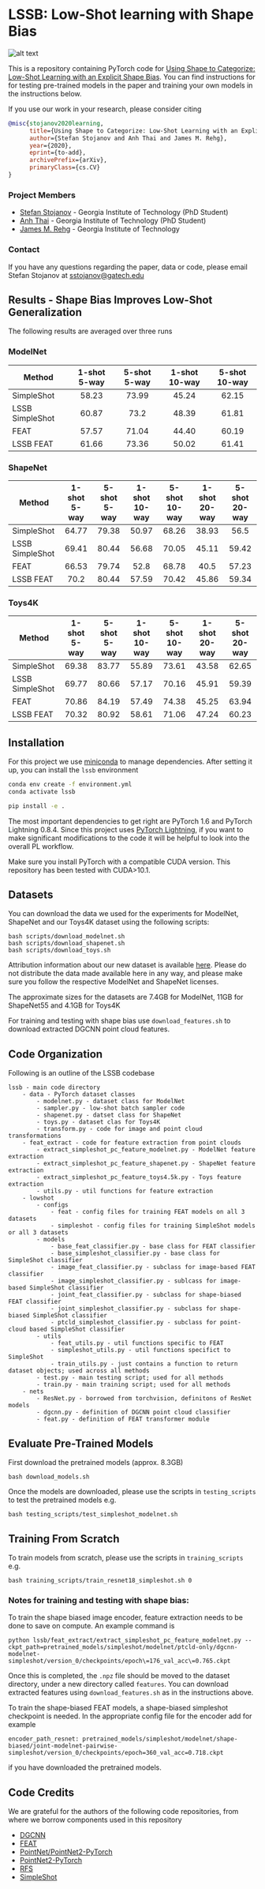 # LSSB: Low-Shot learning with Shape Bias

![alt text](images/teaser.png)

This is a repository containing PyTorch code for [Using Shape to Categorize: Low-Shot Learning with an Explicit Shape Bias](https://arxiv.link.here). You can find instructions for for testing pre-trained models in the paper and training your own models in the instructions below.

If you use our work in your research, please consider citing 

```bibtex
@misc{stojanov2020learning,
      title={Using Shape to Categorize: Low-Shot Learning with an Explicit Shape Bias}, 
      author={Stefan Stojanov and Anh Thai and James M. Rehg},
      year={2020},
      eprint={to-add},
      archivePrefix={arXiv},
      primaryClass={cs.CV}
}
```

### Project Members
- [Stefan Stojanov](https://stefanstojanov.com) - Georgia Institute of Technology (PhD Student)
- [Anh Thai](https://anhthai1997.wordpress.com) - Georgia Institute of Technology (PhD Student)
- [James M. Rehg](http://rehg.org) - Georgia Institute of Technology

### Contact
If you have any questions regarding the paper, data or code, please email Stefan Stojanov at [sstojanov@gatech.edu](mailto:sstojanov@gatech.edu)

### 

## Results - Shape Bias Improves Low-Shot Generalization

The following results are averaged over three runs

### ModelNet

| Method          | 1-shot 5-way  | 5-shot 5-way  | 1-shot 10-way  | 5-shot 10-way  |
| -------------   |:-------------:|:-------------:|:--------------:|:--------------:|
| SimpleShot      |58.23	    |73.99          |45.24           |62.15           |
| LSSB SimpleShot |60.87 | 73.2 | 48.39 | 61.81
| FEAT            |57.57 | 71.04| 44.40 | 60.19
| LSSB FEAT       |61.66 | 73.36| 50.02 |	61.41

### ShapeNet

| Method          | 1-shot 5-way  | 5-shot 5-way  | 1-shot 10-way  | 5-shot 10-way  | 1-shot 20-way  | 5-shot 20-way  |
| -------------   |:-------------:|:-------------:|:--------------:|:--------------:|:--------------:|:--------------:|
| SimpleShot      | 64.77	| 79.38	| 50.97| 	68.26| 	38.93| 	56.5
| LSSB SimpleShot | 69.41	| 80.44	| 56.68	| 70.05	| 45.11	| 59.42
| FEAT            | 66.53	| 79.74	| 52.8| 	68.78| 	40.5	| 57.23
| LSSB FEAT       |70.2| 	80.44| 	57.59	| 70.42| 	45.86| 	59.34

### Toys4K

| Method          | 1-shot 5-way  | 5-shot 5-way  | 1-shot 10-way  | 5-shot 10-way  | 1-shot 20-way  | 5-shot 20-way  |
| -------------   |:-------------:|:-------------:|:--------------:|:--------------:|:--------------:|:--------------:|
| SimpleShot      |69.38	| 83.77	| 55.89	| 73.61	| 43.58| 	62.65
| LSSB SimpleShot | 69.77	| 80.66	| 57.17| 	70.16	| 45.91| 	59.39
| FEAT            | 70.86	| 84.19	| 57.49| 	74.38	| 45.25| 	63.94
| LSSB FEAT       |70.32	| 80.92	| 58.61	| 71.06| 	47.24	| 60.23


## Installation

For this project we use [miniconda](https://docs.conda.io/en/latest/miniconda.html) to manage dependencies. After setting it up, you can install the `lssb` environment
```bash
conda env create -f environment.yml
conda activate lssb

pip install -e .
```

The most important dependencies to get right are PyTorch 1.6 and PyTorch Lightning 0.8.4. Since this project uses [PyTorch Lightning](https://www.pytorchlightning.ai/), if you want to make significant modifications to the code it will be helpful to look into the overall PL workflow.

Make sure you install PyTorch with a compatible CUDA version. This repository has been tested with CUDA>10.1.

## Datasets

You can download the data we used for the experiments for ModelNet, ShapeNet and our Toys4K dataset using the following scripts:

```
bash scripts/download_modelnet.sh
bash scripts/download_shapenet.sh
bash scripts/download_toys.sh
```

Attribution information about our new dataset is available [here](https://www.dropbox.com/s/ucngbdest9of8rz/attibution_info.txt?). Please do not distribute the data made available here in any way, and please make sure you follow the respective ModelNet and ShapeNet licenses.

The approximate sizes for the datasets are 7.4GB for ModelNet, 11GB for ShapeNet55 and 4.1GB for Toys4K

For training and testing with shape bias use `download_features.sh` to download extracted DGCNN point cloud features.

## Code Organization
Following is an outline of the LSSB codebase
```
lssb - main code directory
    - data - PyTorch dataset classes
        - modelnet.py - dataset class for ModelNet
        - sampler.py - low-shot batch sampler code
        - shapenet.py - datset class for ShapeNet
        - toys.py - dataset clas for Toys4K
        - transform.py - code for image and point cloud transformations
    - feat_extract - code for feature extraction from point clouds
        - extract_simpleshot_pc_feature_modelnet.py - ModelNet feature extraction
        - extract_simpleshot_pc_feature_shapenet.py - ShapeNet feature extraction
        - extract_simpleshot_pc_feature_toys4.5k.py - Toys feature extraction
        - utils.py - util functions for feature extraction
    - lowshot
        - configs
            - feat - config files for training FEAT models on all 3 datasets
            - simpleshot - config files for training SimpleShot models or all 3 datasets
        - models
            - base_feat_classifier.py - base class for FEAT classifier
            - base_simpleshot_classifier.py - base class for SimpleShot classifier
            - image_feat_classifier.py - subclass for image-based FEAT classifier
            - image_simpleshot_classifier.py - sublcass for image-based SimpleShot classifier 
            - joint_feat_classifier.py - subclass for shape-biased FEAT classifier
            - joint_simpleshot_classifier.py - subclass for shape-biased SimpleShot classifier
            - ptcld_simpleshot_classifier.py - subclass for point-cloud based SimpleShot classifier
        - utils
            - feat_utils.py - util functions specific to FEAT
            - simpleshot_utils.py - util functions specifict to SimpleShot
            - train_utils.py - just contains a function to return dataset objects; used across all methods
        - test.py - main testing script; used for all methods
        - train.py - main training script; used for all methods
    - nets
        - ResNet.py - borrowed from torchvision, definitons of ResNet models
        - dgcnn.py - definition of DGCNN point cloud classifier
        - feat.py - definition of FEAT transformer module
```

## Evaluate Pre-Trained Models
First download the pretrained models (approx. 8.3GB)
```
bash download_models.sh
```
Once the models are downloaded, please use the scripts in `testing_scripts` to test the pretrained models e.g.
```
bash testing_scripts/test_simpleshot_modelnet.sh
```
## Training From Scratch
To train models from scratch, please use the scripts in `training_scripts` e.g.
```
bash training_scripts/train_resnet18_simpleshot.sh 0 
```

### Notes for training and testing with shape bias:
To train the shape biased image encoder, feature extraction needs to be done to save on compute. An example command is
```
python lssb/feat_extract/extract_simpleshot_pc_feature_modelnet.py --ckpt_path=pretrained_models/simpleshot/modelnet/ptcld-only/dgcnn-modelnet-simpleshot/version_0/checkpoints/epoch\=176_val_acc\=0.765.ckpt
```
Once this is completed, the `.npz` file should be moved to the dataset directory, under a new directory called `features`. You can download extracted features using `download_features.sh` as in the instructions above.

To train the shape-biased FEAT models, a shape-biased simpleshot checkpoint is needed. In the appropriate config file for the encoder add for example
```
encoder_path_resnet: pretrained_models/simpleshot/modelnet/shape-biased/joint-modelnet-pairwise-simpleshot/version_0/checkpoints/epoch=360_val_acc=0.718.ckpt
```
if you have downloaded the pretrained models.

## Code Credits
We are grateful for the authors of the following code repositories, from where we borrow components used in this repository
* [DGCNN](https://github.com/AnTao97/dgcnn.pytorch)
* [FEAT](https://github.com/Sha-Lab/FEAT)
* [PointNet/PointNet2-PyTorch](https://github.com/yanx27/Pointnet_Pointnet2_pytorch)
* [PointNet2-PyTorch](https://github.com/erikwijmans/Pointnet2_PyTorch)
* [RFS](https://github.com/WangYueFt/rfs/)
* [SimpleShot](https://github.com/mileyan/simple_shot)
